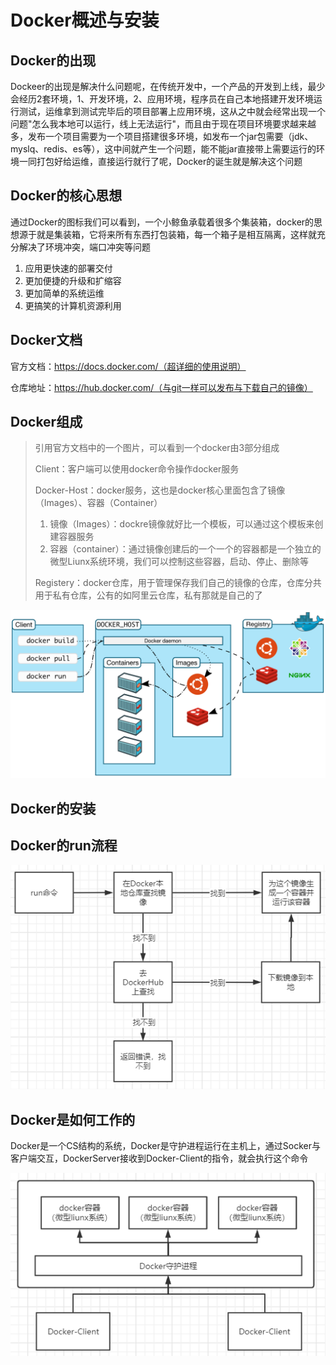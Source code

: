 # Docker概述与安装

## Docker的出现

Dockeer的出现是解决什么问题呢，在传统开发中，一个产品的开发到上线，最少会经历2套环境，1、开发环境，2、应用环境，程序员在自己本地搭建开发环境运行测试，运维拿到测试完毕后的项目部署上应用环境，这从之中就会经常出现一个问题"怎么我本地可以运行，线上无法运行"，而且由于现在项目环境要求越来越多，发布一个项目需要为一个项目搭建很多环境，如发布一个jar包需要（jdk、myslq、redis、es等），这中间就产生一个问题，能不能jar直接带上需要运行的环境一同打包好给运维，直接运行就行了呢，Docker的诞生就是解决这个问题

## Docker的核心思想

通过Docker的图标我们可以看到，一个小鲸鱼承载着很多个集装箱，docker的思想源于就是集装箱，它将来所有东西打包装箱，每一个箱子是相互隔离，这样就充分解决了环境冲突，端口冲突等问题

1. 应用更快速的部署交付
2. 更加便捷的升级和扩缩容
3. 更加简单的系统运维
4. 更搞笑的计算机资源利用

## Docker文档

官方文档：https://docs.docker.com/（超详细的使用说明）

仓库地址：https://hub.docker.com/（与git一样可以发布与下载自己的镜像）

## Docker组成

> 引用官方文档中的一个图片，可以看到一个docker由3部分组成
>
> Client：客户端可以使用docker命令操作docker服务
>
> Docker-Host：docker服务，这也是docker核心里面包含了镜像（Images）、容器（Container）
>
> 1. 镜像（Images）：dockre镜像就好比一个模板，可以通过这个模板来创建容器服务
> 2. 容器（container）：通过镜像创建后的一个一个的容器都是一个独立的微型Liunx系统环境，我们可以控制这些容器，启动、停止、删除等
>
> Registery：docker仓库，用于管理保存我们自己的镜像的仓库，仓库分共用于私有仓库，公有的如阿里云仓库，私有那就是自己的了 

![image-20210502165606217](./images/image-20210502165606217.png)

## Docker的安装

[Liunx-安装Docker]: https://blog.csdn.net/weixin_44642403/article/details/114265278

## Docker的run流程

![image-20210502182427127](./images/image-20210502182427127.png)

## Docker是如何工作的

Docker是一个CS结构的系统，Docker是守护进程运行在主机上，通过Socker与客户端交互，DockerServer接收到Docker-Client的指令，就会执行这个命令

![image-20210502183103606](./images/image-20210502183103606.png)